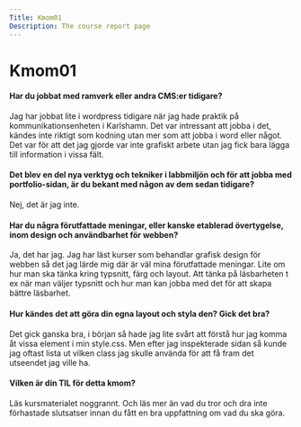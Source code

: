 ```yaml
---
Title: Kmom01
Description: The course report page
---
```


Kmom01
==================

<h4>Har du jobbat med ramverk eller andra CMS:er tidigare?</h4>

Jag har jobbat lite i wordpress tidigare när jag hade praktik på kommunikationsenheten i Karlshamn. Det var intressant att jobba i det, kändes inte riktigt som kodning utan mer som att jobba i word eller något. Det var för att det jag gjorde var inte grafiskt arbete utan jag fick bara lägga till information i vissa fält.

<h4>Det blev en del nya verktyg och tekniker i labbmiljön och för att jobba med portfolio-sidan, är du bekant med någon av dem sedan tidigare?</h4>

Nej, det är jag inte. 

<h4>Har du några förutfattade meningar, eller kanske etablerad övertygelse, inom design och användbarhet för webben?</h4>

Ja, det har jag. Jag har läst kurser som behandlar grafisk design för webben så det jag lärde mig där är väl mina förutfattade meningar. Lite om hur man ska tänka kring typsnitt, färg och layout. Att tänka på läsbarheten t ex när man väljer typsnitt och hur man kan jobba med det för att skapa bättre läsbarhet. 

<h4>Hur kändes det att göra din egna layout och styla den? Gick det bra?</h4>

Det gick ganska bra, i början så hade jag lite svårt att förstå hur jag komma åt vissa element i min style.css.  Men efter jag inspekterade sidan så kunde jag oftast lista ut vilken class jag skulle använda för att få fram det utseendet jag ville ha. 

<h4>Vilken är din TIL för detta kmom?</h4>

Läs kursmaterialet noggrannt. Och läs mer än vad du tror och dra inte förhastade slutsatser innan du fått en bra uppfattning om vad du ska göra.  
